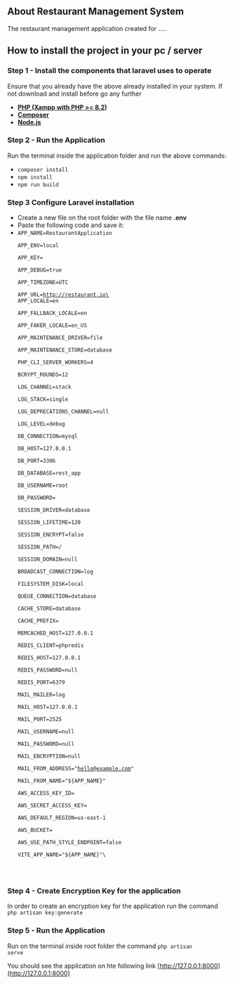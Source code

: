 ## About Restaurant Management System

The restaurant management application created for .....

## How to install the project in your pc / server

### Step 1 - Install the components that laravel uses to operate

Ensure that you already have the above already installed in your system. 
If not download and install before go any further

- **[PHP (Xampp with PHP >= 8.2)](https://www.apachefriends.org/download.html)**
- **[Composer](https://getcomposer.org/Composer-Setup.exe)**
- **[Node.js](https://nodejs.org/dist/v22.11.0/node-v22.11.0-x64.msi)**

### Step 2 - Run the Application
Run the terminal inside the application folder and run the above commands:
- <code>composer install</code>
- <code>npm install</code>
- <code>npm run build</code>


### Step 3 Configure Laravel installation

- Create a new file on the root folder with the file name **.env**
- Paste the following code and save it:
- <code>APP_NAME=RestaurantApplication\
APP_ENV=local\
APP_KEY=\
APP_DEBUG=true\
APP_TIMEZONE=UTC\
APP_URL=http://restaurant.io\
APP_LOCALE=en\
APP_FALLBACK_LOCALE=en\
APP_FAKER_LOCALE=en_US\
APP_MAINTENANCE_DRIVER=file\
APP_MAINTENANCE_STORE=database\
PHP_CLI_SERVER_WORKERS=4\
BCRYPT_ROUNDS=12\
LOG_CHANNEL=stack\
LOG_STACK=single\
LOG_DEPRECATIONS_CHANNEL=null\
LOG_LEVEL=debug\
DB_CONNECTION=mysql\
DB_HOST=127.0.0.1\
DB_PORT=3306\
DB_DATABASE=rest_app\
DB_USERNAME=root\
DB_PASSWORD=\
SESSION_DRIVER=database\
SESSION_LIFETIME=120\
SESSION_ENCRYPT=false\
SESSION_PATH=/\
SESSION_DOMAIN=null\
BROADCAST_CONNECTION=log\
FILESYSTEM_DISK=local\
QUEUE_CONNECTION=database\
CACHE_STORE=database\
CACHE_PREFIX=\
MEMCACHED_HOST=127.0.0.1\
REDIS_CLIENT=phpredis\
REDIS_HOST=127.0.0.1\
REDIS_PASSWORD=null\
REDIS_PORT=6379\
MAIL_MAILER=log\
MAIL_HOST=127.0.0.1\
MAIL_PORT=2525\
MAIL_USERNAME=null\
MAIL_PASSWORD=null\
MAIL_ENCRYPTION=null\
MAIL_FROM_ADDRESS="hello@example.com"\
MAIL_FROM_NAME="\${APP_NAME}"\
AWS_ACCESS_KEY_ID=\
AWS_SECRET_ACCESS_KEY=\
AWS_DEFAULT_REGION=us-east-1\
AWS_BUCKET=\
AWS_USE_PATH_STYLE_ENDPOINT=false\
VITE_APP_NAME="\${APP_NAME}"\
</code>


### Step 4 - Create Encryption Key for the application

In order to create an encryption key for the application run the command <code>php artisan key:generate</code>

### Step 5 - Run the Application

Run on the terminal inside root folder the command <code>php artisan serve</code>

You should see the application on hte following link [http://127.0.0.1:8000](http://127.0.0.1:8000)
